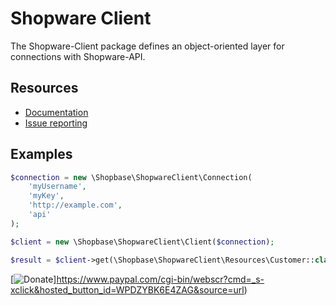 Shopware Client
========================

The Shopware-Client package defines an object-oriented layer for connections with Shopware-API.

Resources
---------

* [Documentation](https://github.com/ThemePoint/Shopware-Client/blob/master/DOCUMENTATION.md)
* [Issue reporting](https://github.com/ThemePoint/Shopware-Client/issues)

Examples
--------

```php
$connection = new \Shopbase\ShopwareClient\Connection(
    'myUsername',
    'myKey',
    'http://example.com',
    'api'
);

$client = new \Shopbase\ShopwareClient\Client($connection);

$result = $client->get(\Shopbase\ShopwareClient\Resources\Customer::class, 1)->toObject();
```
 
 

[![Donate](https://img.shields.io/badge/Donate-PayPal-green.svg)]https://www.paypal.com/cgi-bin/webscr?cmd=_s-xclick&hosted_button_id=WPDZYBK6E4ZAG&source=url)
